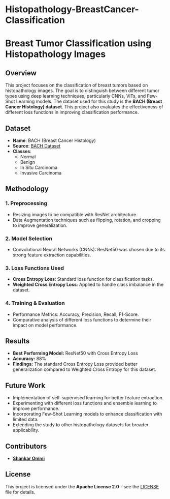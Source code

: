 # Histopathology-BreastCancer-Classification
# Breast Tumor Classification using Histopathology Images

## Overview
This project focuses on the classification of breast tumors based on histopathology images. The goal is to distinguish between different tumor types using deep learning techniques, particularly CNNs, ViTs, and Few-Shot Learning models. The dataset used for this study is the **BACH (Breast Cancer Histology) dataset**. This project also evaluates the effectiveness of different loss functions in improving classification performance.

## Dataset
- **Name**: BACH (Breast Cancer Histology)
- **Source**: [BACH Dataset](https://www.kaggle.com/datasets/truthisneverlinear/bach-breast-cancer-histology-images)
- **Classes**:
  - Normal
  - Benign
  - In Situ Carcinoma
  - Invasive Carcinoma

## Methodology
### 1. **Preprocessing**
   - Resizing images to be compatible with ResNet architecture.
   - Data Augmentation techniques such as flipping, rotation, and cropping to improve generalization.

### 2. **Model Selection**
   - Convolutional Neural Networks (CNNs): ResNet50 was chosen due to its strong feature extraction capabilities.
   
### 3. **Loss Functions Used**
   - **Cross Entropy Loss**: Standard loss function for classification tasks.
   - **Weighted Cross Entropy Loss**: Applied to handle class imbalance in the dataset.

### 4. **Training & Evaluation**
   - Performance Metrics: Accuracy, Precision, Recall, F1-Score.
   - Comparative analysis of different loss functions to determine their impact on model performance.

## Results
- **Best Performing Model:** ResNet50 with Cross Entropy Loss
- **Accuracy:** 88%
- **Findings:** The standard Cross Entropy Loss provided better generalization compared to Weighted Cross Entropy for this dataset.



## Future Work
- Implementation of self-supervised learning for better feature extraction.
- Experimenting with different loss functions and ensemble learning to improve performance.
- Incorporating Few-Shot Learning models to enhance classification with limited data.
- Extending the study to other histopathology datasets for broader applicability.

## Contributors
- **[Shankar Ommi](https://github.com/ShankarOmmi)**

## License
This project is licensed under the **Apache License 2.0** - see the [LICENSE](LICENSE) file for details.

